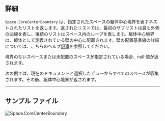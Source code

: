 ## 詳細
`Space.CoreCenterBoundary` は、指定されたスペースの躯体中心境界を表すネストされたリストを返します。返されたリストでは、最初のサブリストは最も外側の曲線を表し、後続のリストはスペース内のループを表します。躯体中心境界は、躯体として定義されている壁の中心に配置されます。壁の配置基準線の詳細については、こちらのヘルプ[記事](https://help.autodesk.com/view/RVT/2024/JPN/?guid=GUID-0BB62832-36DD-4E06-A9D4-EE98CE0FCF89)を参照してください。

境界のないスペースまたは未配置のスペースが指定されている場合、null 値が返されます。

次の例では、現在のドキュメントと選択したビューからすべてのスペースが収集されます。その後、躯体中心境界が返されます。

___
## サンプル ファイル

![Space.CoreCenterBoundary](./Revit.Elements.Space.CoreCenterBoundary_img.jpg)
